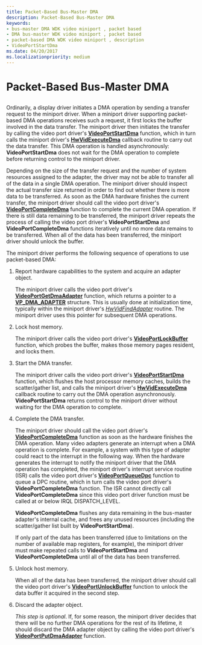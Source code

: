 ```yaml
---
title: Packet-Based Bus-Master DMA
description: Packet-Based Bus-Master DMA
keywords:
- bus-master DMA WDK video miniport , packet based
- DMA bus-master WDK video miniport , packet based
- packet-based DMA WDK video miniport , description
- VideoPortStartDma
ms.date: 04/20/2017
ms.localizationpriority: medium
---
```


# Packet-Based Bus-Master DMA


## <span id="ddk_packet_based_bus_master_dma_gg"></span><span id="DDK_PACKET_BASED_BUS_MASTER_DMA_GG"></span>


Ordinarily, a display driver initiates a DMA operation by sending a transfer request to the miniport driver. When a miniport driver supporting packet-based DMA operations receives such a request, it first locks the buffer involved in the data transfer. The miniport driver then initiates the transfer by calling the video port driver's [**VideoPortStartDma**](/windows-hardware/drivers/ddi/video/nf-video-videoportstartdma) function, which in turn calls the miniport driver's [**HwVidExecuteDma**](/windows-hardware/drivers/ddi/video/nc-video-pexecute_dma) callback routine to carry out the data transfer. This DMA operation is handled asynchronously: **VideoPortStartDma** does not wait for the DMA operation to complete before returning control to the miniport driver.

Depending on the size of the transfer request and the number of system resources assigned to the adapter, the driver may not be able to transfer all of the data in a single DMA operation. The miniport driver should inspect the actual transfer size returned in order to find out whether there is more data to be transferred. As soon as the DMA hardware finishes the current transfer, the miniport driver should call the video port driver's [**VideoPortCompleteDma**](/windows-hardware/drivers/ddi/video/nf-video-videoportcompletedma) function to complete the current DMA operation. If there is still data remaining to be transferred, the miniport driver repeats the process of calling the video port driver's **VideoPortStartDma** and **VideoPortCompleteDma** functions iteratively until no more data remains to be transferred. When all of the data has been transferred, the miniport driver should unlock the buffer.

The miniport driver performs the following sequence of operations to use packet-based DMA:

1.  Report hardware capabilities to the system and acquire an adapter object.

    The miniport driver calls the video port driver's [**VideoPortGetDmaAdapter**](/windows-hardware/drivers/ddi/video/nf-video-videoportgetdmaadapter) function, which returns a pointer to a [**VP\_DMA\_ADAPTER**](/previous-versions/ff570570(v=vs.85)) structure. This is usually done at initialization time, typically within the miniport driver's [*HwVidFindAdapter*](/windows-hardware/drivers/ddi/video/nc-video-pvideo_hw_find_adapter) routine. The miniport driver uses this pointer for subsequent DMA operations.

2.  Lock host memory.

    The miniport driver calls the video port driver's [**VideoPortLockBuffer**](/windows-hardware/drivers/ddi/video/nf-video-videoportlockbuffer) function, which probes the buffer, makes those memory pages resident, and locks them.

3.  Start the DMA transfer.

    The miniport driver calls the video port driver's [**VideoPortStartDma**](/windows-hardware/drivers/ddi/video/nf-video-videoportstartdma) function, which flushes the host processor memory caches, builds the scatter/gather list, and calls the miniport driver's [**HwVidExecuteDma**](/windows-hardware/drivers/ddi/video/nc-video-pexecute_dma) callback routine to carry out the DMA operation asynchronously. **VideoPortStartDma** returns control to the miniport driver without waiting for the DMA operation to complete.

4.  Complete the DMA transfer.

    The miniport driver should call the video port driver's [**VideoPortCompleteDma**](/windows-hardware/drivers/ddi/video/nf-video-videoportcompletedma) function as soon as the hardware finishes the DMA operation. Many video adapters generate an interrupt when a DMA operation is complete. For example, a system with this type of adapter could react to the interrupt in the following way. When the hardware generates the interrupt to notify the miniport driver that the DMA operation has completed, the miniport driver's interrupt service routine (ISR) calls the video port driver's [**VideoPortQueueDpc**](/windows-hardware/drivers/ddi/video/nf-video-videoportqueuedpc) function to queue a DPC routine, which in turn calls the video port driver's **VideoPortCompleteDma** function. The ISR cannot directly call **VideoPortCompleteDma** since this video port driver function must be called at or below IRQL DISPATCH\_LEVEL.

    **VideoPortCompleteDma** flushes any data remaining in the bus-master adapter's internal cache, and frees any unused resources (including the scatter/gather list built by **VideoPortStartDma**).

    If only part of the data has been transferred (due to limitations on the number of available map registers, for example), the miniport driver must make repeated calls to **VideoPortStartDma** and **VideoPortCompleteDma** until all of the data has been transferred.

5.  Unlock host memory.

    When all of the data has been transferred, the miniport driver should call the video port driver's [**VideoPortUnlockBuffer**](/windows-hardware/drivers/ddi/video/nf-video-videoportunlockbuffer) function to unlock the data buffer it acquired in the second step.

6.  Discard the adapter object.

    *This step is optional*. If, for some reason, the miniport driver decides that there will be no further DMA operations for the rest of its lifetime, it should discard the DMA adapter object by calling the video port driver's [**VideoPortPutDmaAdapter**](/windows-hardware/drivers/ddi/video/nf-video-videoportputdmaadapter) function.

 

